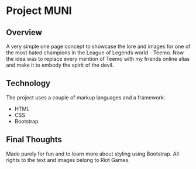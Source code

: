 # Project MUNI
## Overview

A very simple one page concept to showcase the lore and images for one of the most hated champions in the League of Legends world - Teemo. Now the idea was to replace every mention of Teemo with my friends online alias and make it to embody the spirit of the devil.

## Technology

The project uses a couple of markup languages and a framework:
- HTML
- CSS
- Bootstrap

## Final Thoughts

Made purely for fun and to learn more about styling using Bootstrap. All rights to the text and images belong to Riot Games.

